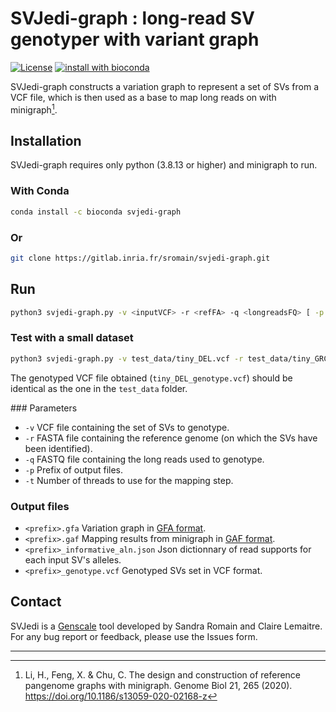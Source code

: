 # SVJedi-graph : long-read SV genotyper with variant graph

[![License](http://img.shields.io/:license-affero-blue.svg)](http://www.gnu.org/licenses/agpl-3.0.en.html) [![install with bioconda](https://img.shields.io/badge/install%20with-bioconda-brightgreen.svg?style=flat)](https://anaconda.org/bioconda/svjedi-graph)

SVJedi-graph constructs a variation graph to represent a set of SVs from a VCF file, which is then used as a base to map long reads on with minigraph[^1].

[^1]: Li, H., Feng, X. & Chu, C. The design and construction of reference pangenome graphs with minigraph. Genome Biol 21, 265 (2020). https://doi.org/10.1186/s13059-020-02168-z

## Installation

SVJedi-graph requires only python (3.8.13 or higher) and minigraph to run.

### With Conda

```bash
conda install -c bioconda svjedi-graph
```

### Or

```bash
git clone https://gitlab.inria.fr/sromain/svjedi-graph.git
```

## Run

```bash
python3 svjedi-graph.py -v <inputVCF> -r <refFA> -q <longreadsFQ> [ -p <output_prefix> -t <threads> ]
``` 


### Test with a small dataset


```bash
python3 svjedi-graph.py -v test_data/tiny_DEL.vcf -r test_data/tiny_GRCh37_chr22.fa -q tiny_sim_reads.fastq.gz -p tiny_DEL [ -t <threads> ]
``` 

The genotyped VCF file obtained (`tiny_DEL_genotype.vcf`) should be identical as the one in the `test_data` folder.


### Parameters


* `-v`  VCF file containing the set of SVs to genotype.
* `-r`  FASTA file containing the reference genome (on which the SVs have been identified).
* `-q`  FASTQ file containing the long reads used to genotype.
* `-p`  Prefix of output files.
* `-t`  Number of threads to use for the mapping step.


### Output files

* `<prefix>.gfa`           Variation graph in [GFA format](https://github.com/GFA-spec/GFA-spec).
* `<prefix>.gaf`           Mapping results from minigraph in [GAF format](https://github.com/lh3/gfatools/blob/master/doc/rGFA.md#the-graph-alignment-format-gaf).
* `<prefix>_informative_aln.json`   Json dictionnary of read supports for each input SV's alleles.
* `<prefix>_genotype.vcf`  Genotyped SVs set in VCF format.

## Contact

SVJedi is a [Genscale](https://team.inria.fr/genscale/) tool developed by Sandra Romain and Claire Lemaitre. For any bug report or feedback, please use the Issues form.

---
